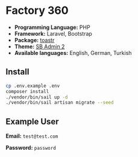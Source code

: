 # Factory 360

- **Programming Language:** PHP
- **Framework:** Laravel, Bootstrap
- **Package:** [toastr](https://github.com/CodeSeven/toastr)
- **Theme:** [SB Admin 2](https://startbootstrap.com/theme/sb-admin-2)
- **Available languages:** English, German, Turkish

## Install

```bash
cp .env.example .env
composer install
./vendor/bin/sail up -d
./vendor/bin/sail artisan migrate --seed
```

## Example User

**Email:** `test@test.com`

**Password:** `password`

